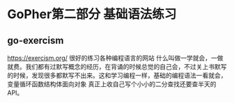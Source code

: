
# GoPher第二部分 基础语法练习
## go-exercism 
https://exercism.org/ 很好的练习各种编程语言的网站
什么叫做一学就会，一做就费。我们都有过默写概念的经历，在背诵的时候总觉的自己会，不过关上书默写的时候，发现很多都默写不出来。这和学习编程一样，基础的编程语法一看就会，变量循环函数结构体面向对象
真正上收自己写个小小的二分查找还要查半天的API。
